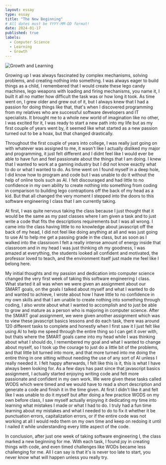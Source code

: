 ```yaml
---
layout: essay
type: essay
title: "The New Beginning"
# All dates must be YYYY-MM-DD format!
date: 2024-01-17
published: true
labels:
  - Computer Science
  - Learning
  - Growth
---
```


![Growth and Learning](https://t3.ftcdn.net/jpg/04/16/10/78/360_F_416107856_8YTxXxOxaYJZzchysZv2bYSLINGKEamD.jpg)


Growing up I was always fascinated by complex mechanisms, solving problems, and creating nothing into something. I was always eager to build things as a child, I remembered that I would create these lego candy machines, lego weapons with loading and firing mechanisms, you name it, I built it all no matter how difficult the task was or how long it took. As time went on, I grew older and grew out of it, but I always knew that I had a passion for doing things like that, that's when I discovered programming from my relatives who are successful software developers and IT specialists. It brought me to a whole new world of imagination like no other, I was excited for it, I was ready to start a new path into my life but as my first couple of years went by, it seemed like what started as a new passion turned out to be a hoax, but that changed drastically.

Throughout the first couple of years into college, I was really just going on with whatever was assigned to me, it wasn't like I actually disliked my major and programming, it just felt different and I didnt feel like I would ever be able to have fun and feel passionate about the things that I am doing. I knew that I wanted to work at a gaming industry but I did not know exactly what to do or what I wanted to do. As time went on I found myself in a deep hole, I did know how to program and code but I was unable to do it without the help of online tools such as AI. I felt discouraged and had little to no confidence in my own ability to create nothing into something from coding in comparison to building lego contraptions off the back of my head as a kid. But that all changed the very moment I stepped into the doors to this software engineering I class that I am currently taking.

At first, I was quite nervous taking the class because I just thought that it would be the same as my past classes where I am given a task and to just write a code that fits the descriptions requirements but I was all wrong. I came into the class having little to no knowledge about javascript off the back of my head, I did not feel like doing anything at all and was just going to use AI to help me get a passing grade in the class, but as soon as I walked into the classroom I felt a really intense amount of energy inside that classroom and in my head I was just thinking oh my goodness, I was amazed at everything, the students looked all confident and motivated, the professor loved to teach, and the environment itself just made me feel like I belong here.

My initial thoughts and my passion and dedication into computer science changed the very first week of taking this software engineering I class. What started it all was when we were given an assignment about our SMART goals, on the goals I talked about myself and what I wanted to do and wanted to achieve, I wrote about how I have little to no confidence in my own skills and that I am unable to create nothing into something through coding, I also wrote about what I wanted to accomplish and to just be able to grow and mature as a person who is majoring in computer science. After the SMART goal assignment, we were given another assignment which was to view these javascript basics lessons and do each task, there was around 120 different tasks to complete and honestly when I first saw it I just felt like using AI to help me speed through the entire thing so I can get it over with, but thats where the SMART goals came into my head while I was thinking about what I should do, I remembered my goal and what I wanted to change about myself, so I took up the courage to just do a little bit of the problems, and that little bit turned into more, and that more turned into me doing the entire thing in one sitting without needing the use of any sort of AI unless I really needed it. I felt happy afterwards, I felt like this is it, this is what I have always been looking for. As a few days has past since that javascript basics assignment, I actually started enjoying writing code and felt more passionate and confident in my own work. We were given these tasks called WODS which were timed and we would have to read a short description and generate a code and finish it in the time given. At first I didn't like it and felt like I was unable to do it myself but after doing a few practice WODS on my own before class, I saw myself actually enjoying it dedicating my time into learning what mistakes I made or what I had to do. I truly had a fun time learning about my mistakes and what I needed to do to fix it whether it be punctuation errors, capitalization errors, or if the entire code was not working at all I would redo them on my own time and keep on redoing it until I nailed it while understanding every little aspect of the code. 

In conclusion, after just one week of taking software engineering I, the class marked a new beginning for me. With each task, I found joy in creating things with code, and even timed challenges like WODs became less challenging for me. All I can say is that it's is never too late to start, you never know what will happen unless you really try.
